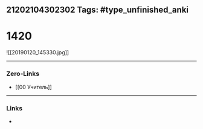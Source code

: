 21202104302302
Tags: #type_unfinished_anki 
---
# 1420

![[20190120_145330.jpg]]

---
### Zero-Links
- [[00 Учитель]]
---
### Links
-
